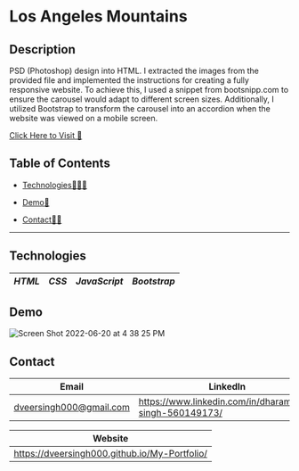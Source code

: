 # Los Angeles Mountains

## Description

PSD (Photoshop) design into HTML. I extracted the images from the provided file and implemented the instructions for creating a fully responsive website. To achieve this, I used a snippet from bootsnipp.com to ensure the carousel would adapt to different screen sizes. Additionally, I utilized Bootstrap to transform the carousel into an accordion when the website was viewed on a mobile screen.

[Click Here to Visit 🚀](https://samir-alam.github.io/Coalition-Technologies/)

## Table of Contents

- [Technologies👩🏻‍💻](#technologies)<br>

- [Demo🧧](#usage)<br>

- [Contact🤳🏻](#contact)<br>

---


## Technologies

|_HTML_|_CSS_|_JavaScript_|_Bootstrap_|
|-|-|-|-|

## Demo
![Screen Shot 2022-06-20 at 4 38 25 PM](https://user-images.githubusercontent.com/52841881/174680804-2a95e8e5-0c80-4104-9eb9-93ef6eeddf7b.png)

## Contact

|Email|LinkedIn|
|-|-|
|dveersingh000@gmail.com|https://www.linkedin.com/in/dharamveer-singh-560149173/|

|Website|
|-|
|https://dveersingh000.github.io/My-Portfolio/|

